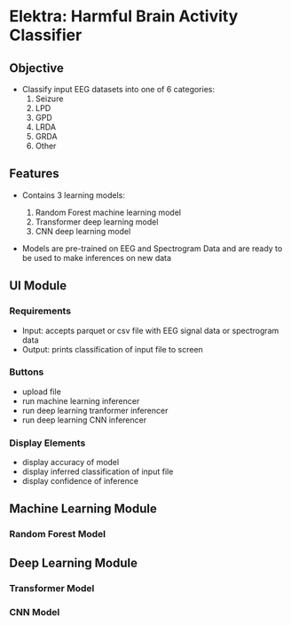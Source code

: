 # Elektra: Harmful Brain Activity Classifier
## Objective
* Classify input EEG datasets into one of 6 categories:
  1. Seizure
  2. LPD 
  3. GPD
  4. LRDA
  5. GRDA
  6. Other

## Features
* Contains 3 learning models:
  1. Random Forest machine learning model
  2. Transformer deep learning model
  3. CNN deep learning model

* Models are pre-trained on EEG and Spectrogram Data and are ready to be used to make inferences on new data

## UI Module

### Requirements
  * Input: accepts parquet or csv file with EEG signal data or spectrogram data
  * Output: prints classification of input file to screen

### Buttons
  * upload file
  * run machine learning inferencer
  * run deep learning tranformer inferencer
  * run deep learning CNN inferencer

### Display Elements
  * display accuracy of model
  * display inferred classification of input file
  * display confidence of inference

## Machine Learning Module
### Random Forest Model

## Deep Learning Module
### Transformer Model
### CNN Model


